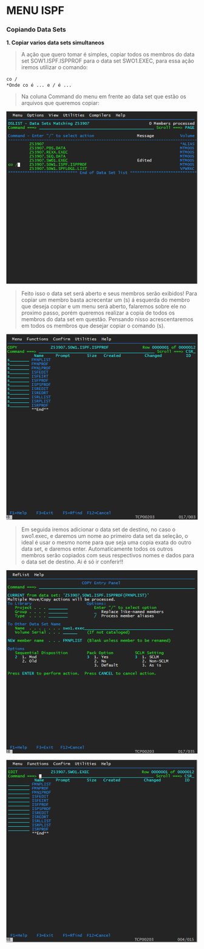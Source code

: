 # MENU ISPF

### Copiando Data Sets

**1. Copiar varios data sets simultaneos**
> A ação que quero tomar é simples, copiar todos os membros do data set SOW1.ISPF.ISPPROF para o data set SWO1.EXEC, para essa ação iremos utilizar o comando:

    co /
    *Onde co é ... e / é ...
  
> Na coluna Command do menu em frente ao data set que estão os arquivos que queremos copiar:

![Utilizando o comando co / na coluna command](https://github.com/ThreeDP/MTM/blob/master/comandos/Menu%20ISPF/copiando%20data%20sets/copiando-varios-data-sets_01.PNG)

> Feito isso o data set será aberto e seus membros serão exibidos! Para copiar um membro basta acrecentar um (s) á esquerda do membro que deseja copiar e um menu será aberto, falaremos sobre ele no proximo passo, porém queremos realizar a copia de todos os membros do data set em questão. Pensando nisso acrescentaremos em todos os membros que desejar copiar o comando (s).

![Selecionando todos os membros para copia](https://github.com/ThreeDP/MTM/blob/master/comandos/Menu%20ISPF/copiando%20data%20sets/selecionando-todos-os-membros-para-copia.PNG)

> Em seguida iremos adicionar o data set de destino, no caso o swo1.exec, e daremos um nome ao primeiro data set da seleção, o ideal é usar o mesmo nome para que seja uma copia exata do outro data set, e daremos enter. Automaticamente todos os outros membros serão copiados com seus respectivos nomes e dados para o data set de destino. Ai é só ir conferir!!

![Atribuindo data set de destino](https://github.com/ThreeDP/MTM/blob/master/comandos/Menu%20ISPF/copiando%20data%20sets/atribuindo-data-set-de-destino.PNG)

![Sucesso da copia](https://github.com/ThreeDP/MTM/blob/master/comandos/Menu%20ISPF/copiando%20data%20sets/sucesso-copia-de-todos.PNG)
